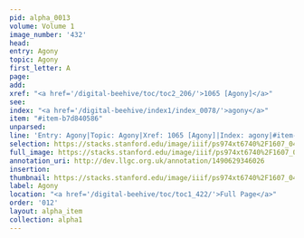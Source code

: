 ```yaml
---
pid: alpha_0013
volume: Volume 1
image_number: '432'
head: 
entry: Agony
topic: Agony
first_letter: A
page: 
add: 
xref: "<a href='/digital-beehive/toc/toc2_206/'>1065 [Agony]</a>"
see: 
index: "<a href='/digital-beehive/index1/index_0078/'>agony</a>"
item: "#item-b7d840586"
unparsed: 
line: 'Entry: Agony|Topic: Agony|Xref: 1065 [Agony]|Index: agony|#item-b7d840586'
selection: https://stacks.stanford.edu/image/iiif/ps974xt6740%2F1607_0431/684,953,3181,422/full/0/default.jpg
full_image: https://stacks.stanford.edu/image/iiif/ps974xt6740%2F1607_0431/full/full/0/default.jpg
annotation_uri: http://dev.llgc.org.uk/annotation/1490629346026
insertion: 
thumbnail: https://stacks.stanford.edu/image/iiif/ps974xt6740%2F1607_0431/684,953,600,180/250,/0/default.jpg
label: Agony
location: "<a href='/digital-beehive/toc/toc1_422/'>Full Page</a>"
order: '012'
layout: alpha_item
collection: alpha1
---
```

